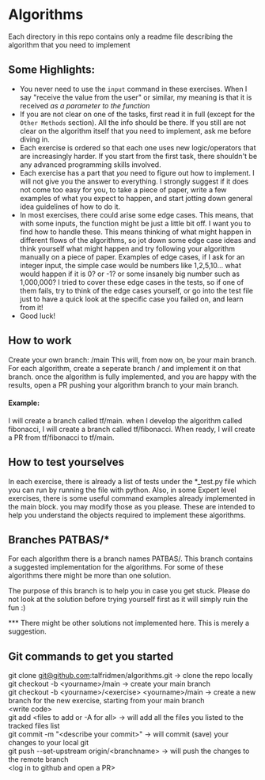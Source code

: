 # Algorithms
Each directory in this repo contains only a readme file describing the algorithm that you need to implement

## Some Highlights:
- You never need to use the `input` command in these exercises. When I say "receive the value from the user" or similar, my meaning is that it is received *as a parameter to the function*
- If you are not clear on one of the tasks, first read it in full (except for the `Other Methods` section). All the info should be there. If you still are not clear on the algorithm itself that you need to implement, ask me before diving in.
- Each exercise is ordered so that each one uses new logic/operators that are increasingly harder. If you start from the first task, there shouldn't be any advanced programming skills involved. 
- Each exercise has a part that *you* need to figure out how to implement. I will not give you the answer to everything. I strongly suggest if it does not come too easy for you, to take a piece of paper, write a few examples of what you expect to happen, and start jotting down general idea guidelines of how to do it. 
- In most exercises, there could arise some edge cases. This means, that with some inputs, the function might be just a little bit off. I want you to find how to handle these. This means thinking of what might happen in different flows of the algorithms, so jot down some edge case ideas and think yourself what might happen and try following your algorithm manually on a piece of paper. Examples of edge cases, if I ask for an integer input, the simple case would be numbers like 1,2,5,10... what would happen if it is 0? or -1? or some insanely big number such as 1,000,000? I tried to cover these edge cases in the tests, so if one of them fails, try to think of the edge cases yourself, or go into the test file just to have a quick look at the specific case you failed on, and learn from it!
- Good luck!


## How to work
Create your own branch: <your name>/main
This will, from now on, be your main branch.
For each algorithm, create a seperate branch <your name>/<algorithm name> and implement it on that branch.
once the algorithm is fully implemented, and you are happy with the results, open a PR pushing your algorithm branch to your main branch.

#### Example:
I will create a branch called tf/main.
when I develop the algorithm called fibonacci, I will create a branch called tf/fibonacci.
When ready, I will create a PR from tf/fibonacci to tf/main.

## How to test yourselves
In each exercise, there is already a list of tests under the *_test.py file which you can run by running the file with python. 
Also, in some Expert level exercises, there is some useful command examples already implemented in the main block. you may modify those as you please. These are intended to help you understand the objects required to implement these algorithms.

## Branches PATBAS/*
For each algorithm there is a branch names PATBAS/<algorithm name>.
This branch contains a suggested implementation for the algorithms.
For some of these algorithms there might be more than one solution.

The purpose of this branch is to help you in case you get stuck. Please do not look at the solution before trying yourself first as it will simply ruin the fun :)

*** There might be other solutions not implemented here. This is merely a suggestion.

## Git commands to get you started
git clone git@github.com:talfridmen/algorithms.git     -> clone the repo locally\
git checkout -b \<yourname>/main                        -> create your main branch\
git checkout -b \<yourname>/\<exercise> \<yourname>/main  -> create a new branch for the new exercise, starting from your main branch\
\<write code>\
git add \<files to add or -A for all>                   -> will add all the files you listed to the tracked files list\
git commit -m "\<describe your commit>"                 -> will commit (save) your changes to your local git\
git push --set-upstream origin/\<branchname>            -> will push the changes to the remote branch\
\<log in to github and open a PR>
